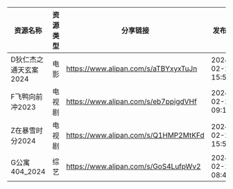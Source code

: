 | 资源名称          | 资源类型 | 分享链接                                 | 发布时间                |
| ------------- | ---- | ------------------------------------ | ------------------- |
| D狄仁杰之通天玄案2024 | 电影   | https://www.alipan.com/s/aTBYxyxTuJn | 2024-02-24 15:50:18 |
| F飞鸭向前冲2023    | 电视剧  | https://www.alipan.com/s/eb7ppigdVHf | 2024-02-24 09:16:06 |
| Z在暴雪时分2024    | 电视剧  | https://www.alipan.com/s/Q1HMP2MtKFd | 2024-02-24 15:58:09 |
| G公寓404_2024   | 综艺   | https://www.alipan.com/s/GoS4LufpWv2 | 2024-02-24 08:40:08 |
